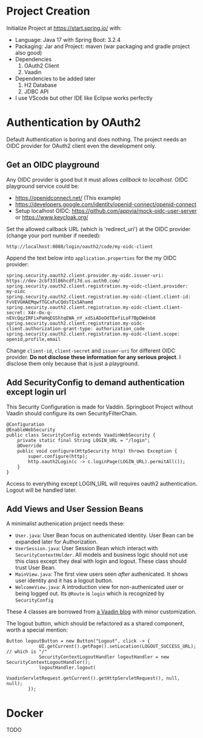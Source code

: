 # Project Creation
Initialize Project at https://start.spring.io/ with:
- Language: Java 17 with Spring Boot: 3.2.4
- Packaging: Jar and Project: maven  (war packaging and gradle project also good)
- Dependencies
  1. OAuth2 Client
  2. Vaadin
- Dependencies to be added later
  1. H2 Database
  2. JDBC API
- I use VScode but other IDE like Eclipse works perfectly

# Authentication by OAuth2
Default Authentication is boring and does nothing. The project needs an OIDC provider for OAuth2 client even the development only.

## Get an OIDC playground
Any OIDC provider is good but it must allows *callback to localhost*. OIDC playground service could be:
- https://openidconnect.net/ (This example)
- https://developers.google.com/identity/openid-connect/openid-connect
- Setup localhost OIDC: https://github.com/appvia/mock-oidc-user-server or https://www.keycloak.org/

Set the allowed callback URL (which is 'redirect_uri') at the OIDC provider (change your port number if needed):
```
http://localhost:8080/login/oauth2/code/my-oidc-client
```
Append the text below into ```application.properties``` for the my OIDC provider:
```
spring.security.oauth2.client.provider.my-oidc.issuer-uri: https://dev-2cbf33l86hcdfi7d.us.auth0.com/
spring.security.oauth2.client.registration.my-oidc-client.provider: my-oidc
spring.security.oauth2.client.registration.my-oidc-client.client-id: FvVEVGHAEMqwfTGCxFuCQdsTIx5Ahamd
spring.security.oauth2.client.registration.my-oidc-client.client-secret: X4r-Ox-q-nEVcQqzIRFixPaHqEGShtqEWA_nY_xdSiADoOdTEefiLoF7BpDWdnb8
spring.security.oauth2.client.registration.my-oidc-client.authorization-grant-type: authorization_code
spring.security.oauth2.client.registration.my-oidc-client.scope: openid,profile,email
```
Change ```client-id```, ```client-secret``` and ```issuer-uri``` for different OIDC provider. **Do not disclose these information for any serious project**. I disclose them only because that is just a playground.

## Add SecurityConfig to demand authentication except login url
This Security Configuration is made for Vaddin. Springboot Project without Vaadin should configure its own SecurityFilterChain.
```
@Configuration
@EnableWebSecurity
public class SecurityConfig extends VaadinWebSecurity {
    private static final String LOGIN_URL = "/login";
    @Override
    public void configure(HttpSecurity http) throws Exception {
        super.configure(http);
        http.oauth2Login(c -> c.loginPage(LOGIN_URL).permitAll());
    }
}
```
Access to everything except LOGIN_URL will requires oauth2 authentication. Logout will be handled later.

## Add Views and User Session Beans
A minimalist authenication project needs these:
- ```User.java```: User Bean focus on authenicated identity. User Bean can be expanded later for Authorization.
- ```UserSession.java```: User Session Bean which interact with ```SecurityContextHolder```. All models and business logic should not use this class except they deal with login and logout. These class should trust User Bean.
- ```MainView.java```: The first view users seen *after* authenicated. It shows user identity and it has a logout button.
- ```WelcomeView.java```: A introduction view for non-authenicated user or being logged out. Its ```@Route``` is ```login``` which is recognized by ```SecurityConfig```

These 4 classes are borrowed from [a Vaadin blog](https://vaadin.com/blog/oauth-2-and-google-sign-in-for-a-vaadin-application) with minor customization.

The logout button, which should be refactored as a shared component, worth a special mention:
```
Button logoutButton = new Button("Logout", click -> {
            UI.getCurrent().getPage().setLocation(LOGOUT_SUCCESS_URL); // which is "/"
            SecurityContextLogoutHandler logoutHandler = new SecurityContextLogoutHandler();
            logoutHandler.logout(
                    VaadinServletRequest.getCurrent().getHttpServletRequest(), null, null);
        });
```
# Docker
TODO
